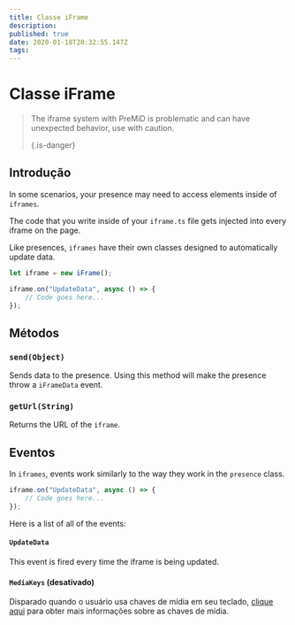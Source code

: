 ```yaml
---
title: Classe iFrame
description:
published: true
date: 2020-01-18T20:32:55.147Z
tags:
---
```


# Classe iFrame
> The iframe system with PreMiD is problematic and can have unexpected behavior, use with caution. 
> 
> {.is-danger}

## Introdução

In some scenarios, your presence may need to access elements inside of `iframes`.

The code that you write inside of your `iframe.ts` file gets injected into every iframe on the page.

Like presences, `iframes` have their own classes designed to automatically update data.

```typescript
let iframe = new iFrame();

iframe.on("UpdateData", async () => {
    // Code goes here...
});
```

## Métodos

### `send(Object)`
Sends data to the presence. Using this method will make the presence throw a `iFrameData` event.

### `getUrl(String)`
Returns the URL of the `iframe`.

## Eventos
In `iframes`, events work similarly to the way they work in the `presence` class.

```typescript
iframe.on("UpdateData", async () => {
    // Code goes here...
});
```

Here is a list of all of the events:

#### `UpdateData`

This event is fired every time the iframe is being updated.

#### `MediaKeys` (desativado)

Disparado quando o usuário usa chaves de mídia em seu teclado, [clique aqui](/dev/presence/class#mediakeys) para obter mais informações sobre as chaves de mídia.